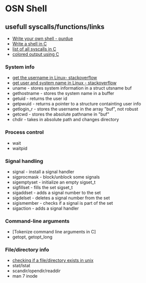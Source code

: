 # OSN Shell

## usefull syscalls/functions/links
- [Write your own shell - purdue](https://www.cs.purdue.edu/homes/grr/SystemsProgrammingBook/Book/Chapter5-WritingYourOwnShell.pdf)
- [Write a shell in C](https://brennan.io/2015/01/16/write-a-shell-in-c/)
- [list of all syscalls in C](https://man7.org/linux/man-pages/man2/syscalls.2.html)
- [colored output using C](https://stackoverflow.com/questions/3219393/stdlib-and-colored-output-in-c#comment3321207_3219471)

### System info
- [get the username in Linux- stackoverflow](https://stackoverflow.com/questions/8953424/how-to-get-the-username-in-c-c-in-linux)
- [get user and system name in Linux - stackoverflow](https://stackoverflow.com/questions/8723956/how-to-print-the-current-user-and-system-name-in-unix)
- uname - stores system information in a struct utsname buf
- gethostname - stores the system name in a buffer
- getuid - returns the user id
- getpwuid - returns a pointer to a structure containting user info
- getlogin_r - stores the username in the array "buf", not robust
- getcwd - stores the absolute pathname in "buf"
- chdir - takes in absolute path and changes directory

### Process control
- wait
- waitpid

### Signal handling
- signal - install a signal handler
- sigprocmask - block/unblock some signals
- sigemptyset - initialize an empty sigset_t
- sigfillset - fills the set sigset_t
- sigaddset - adds a signal number to the set
- sigdelset - deletes a signal number from the set
- sigismember - checks if a signal is part of the set
- sigaction - adds a signal handler

### Command-line arguments
- [Tokenize command line arguments in C]
- getopt, getopt_long

### File/directory info
- [checking if a file/directory exists in unix](https://stackoverflow.com/questions/3828192/checking-if-a-directory-exists-in-unix-system-call)
- stat/lstat
- scandir/opendir/readdir
- man 7 inode
